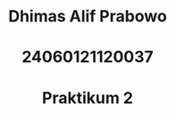 <h1 align="center"> Dhimas Alif Prabowo
  <h1 align="center">24060121120037
    <h1 align="center">Praktikum 2
